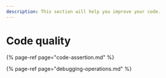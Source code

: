 ```yaml
---
description: This section will help you improve your code.
---
```


# Code quality

{% page-ref page="code-assertion.md" %}

{% page-ref page="debugging-operations.md" %}



